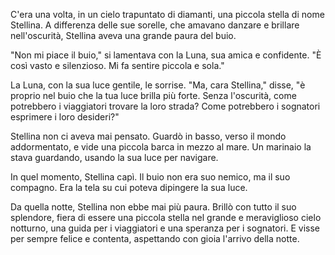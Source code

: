 C'era una volta, in un cielo trapuntato di diamanti, una piccola stella di nome Stellina. A differenza delle sue sorelle, che amavano danzare e brillare nell'oscurità, Stellina aveva una grande paura del buio.

"Non mi piace il buio," si lamentava con la Luna, sua amica e confidente. "È così vasto e silenzioso. Mi fa sentire piccola e sola."

La Luna, con la sua luce gentile, le sorrise. "Ma, cara Stellina," disse, "è proprio nel buio che la tua luce brilla più forte. Senza l'oscurità, come potrebbero i viaggiatori trovare la loro strada? Come potrebbero i sognatori esprimere i loro desideri?"

Stellina non ci aveva mai pensato. Guardò in basso, verso il mondo addormentato, e vide una piccola barca in mezzo al mare. Un marinaio la stava guardando, usando la sua luce per navigare.

In quel momento, Stellina capì. Il buio non era suo nemico, ma il suo compagno. Era la tela su cui poteva dipingere la sua luce.

Da quella notte, Stellina non ebbe mai più paura. Brillò con tutto il suo splendore, fiera di essere una piccola stella nel grande e meraviglioso cielo notturno, una guida per i viaggiatori e una speranza per i sognatori. E visse per sempre felice e contenta, aspettando con gioia l'arrivo della notte.
